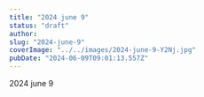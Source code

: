 ```yaml
---
title: "2024 june 9"
status: "draft"
author:
slug: "2024-june-9"
coverImage: "../../images/2024-june-9-Y2Nj.jpg"
pubDate: "2024-06-09T09:01:13.557Z"
---
```


2024 june 9
